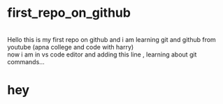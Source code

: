 # first_repo_on_github
<br>
Hello this is my first repo on github and i am learning git and github from youtube (apna college and code with harry)
<br>
now i am in vs code editor and adding this line , learning about git commands...


# hey